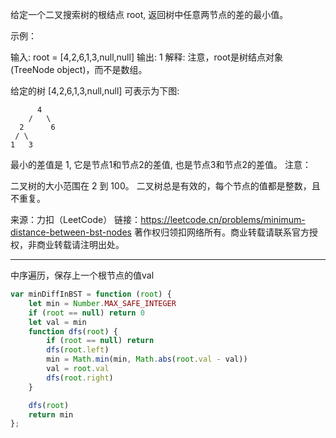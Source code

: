 给定一个二叉搜索树的根结点 root, 返回树中任意两节点的差的最小值。

示例：

输入: root = [4,2,6,1,3,null,null]
输出: 1
解释:
注意，root是树结点对象(TreeNode object)，而不是数组。

给定的树 [4,2,6,1,3,null,null] 可表示为下图:

          4
        /   \
      2      6
     / \    
    1   3  

最小的差值是 1, 它是节点1和节点2的差值, 也是节点3和节点2的差值。
注意：

二叉树的大小范围在 2 到 100。
二叉树总是有效的，每个节点的值都是整数，且不重复。

来源：力扣（LeetCode）
链接：https://leetcode.cn/problems/minimum-distance-between-bst-nodes
著作权归领扣网络所有。商业转载请联系官方授权，非商业转载请注明出处。

---

中序遍历，保存上一个根节点的值val

```javascript
var minDiffInBST = function (root) {
    let min = Number.MAX_SAFE_INTEGER
    if (root == null) return 0
    let val = min
    function dfs(root) {
        if (root == null) return
        dfs(root.left)
        min = Math.min(min, Math.abs(root.val - val))
        val = root.val
        dfs(root.right)
    }

    dfs(root)
    return min
};
```